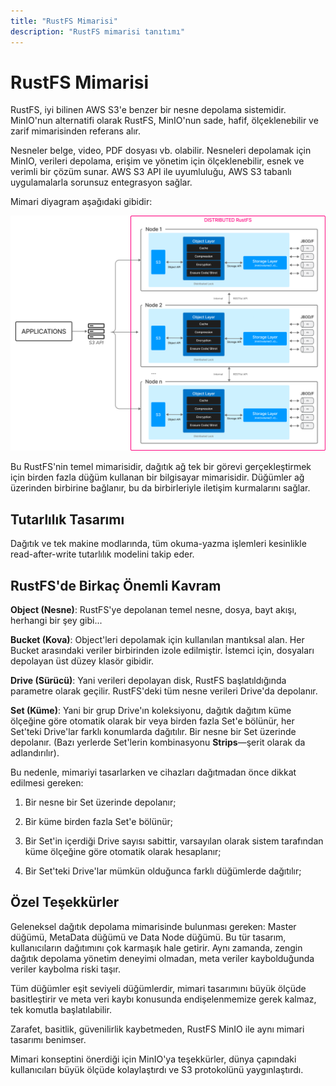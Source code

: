 ```yaml
---
title: "RustFS Mimarisi"
description: "RustFS mimarisi tanıtımı"
---
```


# RustFS Mimarisi

RustFS, iyi bilinen AWS S3'e benzer bir nesne depolama sistemidir. MinIO'nun alternatifi olarak RustFS, MinIO'nun sade, hafif, ölçeklenebilir ve zarif mimarisinden referans alır.

Nesneler belge, video, PDF dosyası vb. olabilir. Nesneleri depolamak için MinIO, verileri depolama, erişim ve yönetim için ölçeklenebilir, esnek ve verimli bir çözüm sunar. AWS S3 API ile uyumluluğu, AWS S3 tabanlı uygulamalarla sorunsuz entegrasyon sağlar.

Mimari diyagram aşağıdaki gibidir:


![RustFS Mimari Diyagramı](./images/s2-1.png)

Bu RustFS'nin temel mimarisidir, dağıtık ağ tek bir görevi gerçekleştirmek için birden fazla düğüm kullanan bir bilgisayar mimarisidir. Düğümler ağ üzerinden birbirine bağlanır, bu da birbirleriyle iletişim kurmalarını sağlar.



## Tutarlılık Tasarımı

Dağıtık ve tek makine modlarında, tüm okuma-yazma işlemleri kesinlikle read-after-write tutarlılık modelini takip eder.

## RustFS'de Birkaç Önemli Kavram

**Object (Nesne)**: RustFS'ye depolanan temel nesne, dosya, bayt akışı, herhangi bir şey gibi...

**Bucket (Kova)**: Object'leri depolamak için kullanılan mantıksal alan. Her Bucket arasındaki veriler birbirinden izole edilmiştir. İstemci için, dosyaları depolayan üst düzey klasör gibidir.

**Drive (Sürücü)**: Yani verileri depolayan disk, RustFS başlatıldığında parametre olarak geçilir. RustFS'deki tüm nesne verileri Drive'da depolanır.

**Set (Küme)**: Yani bir grup Drive'ın koleksiyonu, dağıtık dağıtım küme ölçeğine göre otomatik olarak bir veya birden fazla Set'e bölünür, her Set'teki Drive'lar farklı konumlarda dağıtılır. Bir nesne bir Set üzerinde depolanır. (Bazı yerlerde Set'lerin kombinasyonu **Strips**—şerit olarak da adlandırılır).

Bu nedenle, mimariyi tasarlarken ve cihazları dağıtmadan önce dikkat edilmesi gereken:

1. Bir nesne bir Set üzerinde depolanır;

2. Bir küme birden fazla Set'e bölünür;

3. Bir Set'in içerdiği Drive sayısı sabittir, varsayılan olarak sistem tarafından küme ölçeğine göre otomatik olarak hesaplanır;

4. Bir Set'teki Drive'lar mümkün olduğunca farklı düğümlerde dağıtılır;

## Özel Teşekkürler

Geleneksel dağıtık depolama mimarisinde bulunması gereken: Master düğümü, MetaData düğümü ve Data Node düğümü. Bu tür tasarım, kullanıcıların dağıtımını çok karmaşık hale getirir. Aynı zamanda, zengin dağıtık depolama yönetim deneyimi olmadan, meta veriler kaybolduğunda veriler kaybolma riski taşır.

Tüm düğümler eşit seviyeli düğümlerdir, mimari tasarımını büyük ölçüde basitleştirir ve meta veri kaybı konusunda endişelenmemize gerek kalmaz, tek komutla başlatılabilir.

Zarafet, basitlik, güvenilirlik kaybetmeden, RustFS MinIO ile aynı mimari tasarımı benimser.

Mimari konseptini önerdiği için MinIO'ya teşekkürler, dünya çapındaki kullanıcıları büyük ölçüde kolaylaştırdı ve S3 protokolünü yaygınlaştırdı.

